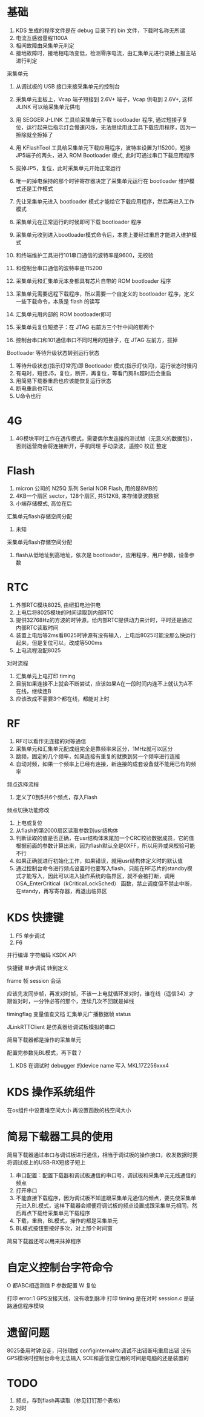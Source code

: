 # 基础

1. KDS 生成的程序文件是在 debug 目录下的 bin 文件，下载时名称无所谓
2. 电流互感器量程1100A
3. 相间故障由采集单元判定
4. 接地故障时，接地相电场变低，检测零序电流，由汇集单元进行录播上报主站进行判定

采集单元

1. 从调试板的 USB 接口来接采集单元的控制台
2. 采集单元主板上，Vcap 端子短接到 2.6V+ 端子，Vcap 供电到 2.6V+, 这样 JLINK 可以给采集单元供电
3. 用 SEGGER J-LINK 工具给采集单元下载 bootloader 程序, 通过短接子复位，运行起来后指示灯会慢速闪烁，无法继续用此工具下载应用程序，因为一擦除就全擦掉了
4. 用 KFlashTool 工具给采集单元下载应用程序，波特率设置为115200，短接JP5端子的两头，进入 ROM Bootloader 模式, 此时可通过串口下载应用程序
5. 拔掉JP5，复位，此时采集单元开始正常运行

1. 唯一的掉电保持的那个时钟寄存器决定了采集单元运行在 bootloader 维护模式还是工作模式
2. 先让采集单元进入 bootloader 模式才能给它下载应用程序，然后再进入工作模式
3. 采集单元在正常运行的时候即可下载 bootloader 程序
4. 采集单元收到进入bootloader模式命令后，本质上要经过重启才能进入维护模式

1. 和终端维护工具进行101串口通信的波特率是9600，无校验
2. 和控制台串口通信的波特率是115200

1. 采集单元和汇集单元本身都具有芯片自带的 ROM bootloader 程序
2. 采集单元需要远程下载程序，所以需要一个自定义的 bootloader 程序，定义一些下载命令，本质是 flash 的读写
3. 汇集单元用内部的 ROM bootloader即可

1. 采集单元复位短接子：在 JTAG 右前方三个针中间的那两个
2. 控制台串口和101通信串口不同时用的短接子，在 JTAG 左前方，拔掉

Bootloader 等待升级状态转到运行状态

1. 等待升级状态(指示灯常亮)即 Bootloader 模式(指示灯快闪)，运行状态时慢闪
2. 有电时，短接J5，复位，断开，再复位，等看门狗8s超时后会重启
3. 用简易下载器重启也应该能恢复运行状态
4. 断电重启也可以
5. U命令也行

# 4G

1. 4G模块平时工作在透传模式，需要偶尔发连接的测试帧（无意义的数据包），否则运营商会将连接断开，手机同理
手动录波，遥控0
校正
整定

# Flash

1. micron 公司的 N25Q 系列 Serial NOR Flash, 用的是8MB的
2. 4KB一个扇区 sector，128个扇区, 共512KB, 来存储录波数据
3. 小端存储模式, 高位在后

汇集单元flash存储空间分配

1. 未知

采集单元flash存储空间分配

1. flash从低地址到高地址，依次是 bootloader，应用程序，用户参数，设备参数

# RTC

1. 外部RTC模块8025, 由纽扣电池供电
2. 上电后将8025模块的时间读取到内部RTC
3. 提供32768Hz的方波的时钟源，给内部RTC提供动力来计时，平时还是通过内部RTC读取时间
4. 装置上电后等2ms看8025时钟源有没有输入，上电后8025可能没那么快运行起来，但是复位可以，改成等500ms
5. 上电流程没配8025

对时流程

1. 汇集单元上电打印 timing
2. 目前如果连接不上就会不断尝试，应该如果A在一段时间内连不上就认为A不在线，继续连B
3. 应该改成不需要3个都在线，都能对上时

# RF

1. RF可以看作无连接的对等通信
1. 采集单元和汇集单元配成组完全是靠频率来区分，1MHz就可以区分
2. 跳频，固定的几个频率，如果连接有重复的就换到另一个频率进行连接
3. 自动对频，如果一个频率上已经有连接，新连接的成套设备就不能用已有的频率

频点选择流程

1. 定义了0到5共6个频点，存入Flash

频点切换功能修改

1. 上电或复位
2. 从flash的第2000扇区读取参数到usr结构体
3. 判断读取的值是否正确，在usr结构体末尾加一个CRC校验数据成员，它的值根据前面的参数计算出来，因为flash默认全是0XFF，所以用异或来校验可能不行
4. 如果正确就进行初始化工作，如果错误，就用usr结构体定义时的默认值
5. 通过控制台命令进行频点设置时也要写入flash，只能在RF芯片的standby模式才能写入，因此可以进入操作系统的临界区，就不会被打断，调用 OSA_EnterCritical（kCriticalLockSched） 函数，禁止调度但不禁止中断，在standy，再写寄存器，再退出临界区

# KDS 快捷键

1. F5 单步调试
2. F6

并行编译
字符编码
KSDK API

快捷键 单步调试 转到定义

frame 帧
session 会话

应该先发同步帧，再发对时帧，不该一上电就循环发对时，谁在线（遥信34）才跟谁对时，一分钟必答的那个，连续几次不回就是掉线

timingflag 变量值查文档 汇集单元广播数据帧 status

JLinkRTTClient 是仿真器给调试板模拟的串口

简易下载器都是操作的采集单元

配置完参数先BL模式，再下载？

1. KDS 在调试时 debugger 的device name 写入 MKL17Z256xxx4

# KDS 操作系统组件

在os组件中设置堆空间大小
再设置函数的栈空间大小

# 简易下载器工具的使用

简易下载器通过串口与调试板进行通信，相当于调试板的操作接口，收发数据时要将调试板上的USB-RX短接子短上

1. 串口配置：配置下载器和调试板通信的串口号，调试板和采集单元无线通信的频点
2. 打开串口
3. 不能直接下载程序，因为调试板不知道跟采集单元通信的频点，要先使采集单元进入BL模式，这样下载器会顺便将调试板的频点设置成跟采集单元相同，然后再点下载给采集单元下载程序
4. 下载，重启，BL模式，操作的都是采集单元
5. BL模式按钮要按好多次，对上那个时间窗

简易下载器还可以用来抹掉程序

# 自定义控制台字符命令

O 都ABC相遥测值
P 参数配置
W 复位

打印 error:1 GPS没接天线，没有收到脉冲
打印 timing 是在对时
session.c 是链路通信程序模块

# 遗留问题

8025备用时钟没走，问张理成
configinternalrtc调试不出错断电重启出错
没有GPS模块时控制台命令无法输入
SOE和遥信变位用的时间是电脑的还是装置的

# TODO

1. 频点，存到flash再读取（参见钉钉那个表格）
2. 对时
